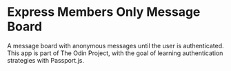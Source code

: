 # Express Members Only Message Board

A message board with anonymous messages until the user is authenticated. This app is part of The Odin Project, with the goal of learning authentication strategies with Passport.js.